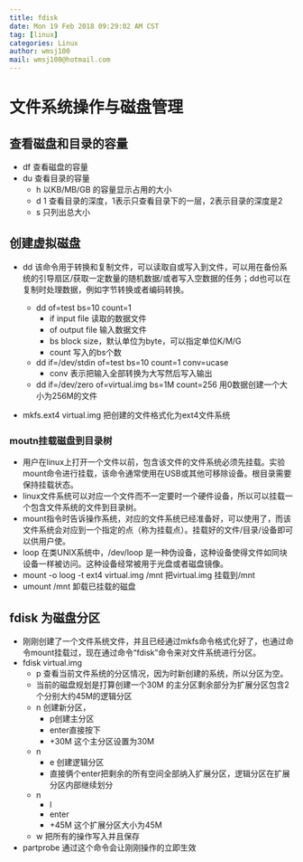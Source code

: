 ```yaml
---
title: fdisk
date: Mon 19 Feb 2018 09:29:02 AM CST
tag: [linux]
categories: Linux
author: wmsj100
mail: wmsj100@hotmail.com
---
```


 # 文件系统操作与磁盘管理

## 查看磁盘和目录的容量
- df 查看磁盘的容量
- du 查看目录的容量
	- h 以KB/MB/GB 的容量显示占用的大小
	- d 1 查看目录的深度，1表示只查看目录下的一层，2表示目录的深度是2
	- s 只列出总大小

## 创建虚拟磁盘
- dd 该命令用于转换和复制文件，可以读取自或写入到文件，可以用在备份系统的引导扇区/获取一定数量的随机数据/或者写入空数据的任务；dd也可以在复制时处理数据，例如字节转换或者编码转换。
	- dd of=test bs=10 count=1
		- if input file 读取的数据文件
		- of output file 输入数据文件
		- bs block size，默认单位为byte，可以指定单位K/M/G
		- count 写入的bs个数
	- dd if=/dev/stdin of=test bs=10 count=1 conv=ucase
		- conv 表示把输入全部转换为大写然后写入输出
	- dd if=/dev/zero of=virtual.img bs=1M count=256 用0数据创建一个大小为256M的文件

- mkfs.ext4 virtual.img 把创建的文件格式化为ext4文件系统

### moutn挂载磁盘到目录树
- 用户在linux上打开一个文件以前，包含该文件的文件系统必须先挂载。实验mount命令进行挂载，该命令通常使用在USB或其他可移除设备。根目录需要保持挂载状态。
- linux文件系统可以对应一个文件而不一定要时一个硬件设备，所以可以挂载一个包含文件系统的文件到目录树。
- mount指令时告诉操作系统，对应的文件系统已经准备好，可以使用了，而该文件系统会对应到一个指定的点（称为挂载点）。挂载好的文件/目录/设备即可以供用户使。
- loop 在类UNIX系统中，/dev/loop 是一种伪设备，这种设备使得文件如同块设备一样被访问。这种设备经常被用于光盘或者磁盘镜像。
- mount -o loog -t ext4 virtual.img /mnt 把virtual.img 挂载到/mnt
- umount /mnt 卸载已挂载的磁盘

## fdisk 为磁盘分区
- 刚刚创建了一个文件系统文件，并且已经通过mkfs命令格式化好了，也通过命令mount挂载过，现在通过命令“fdisk”命令来对文件系统进行分区。
- fdisk virtual.img
	- p 查看当前文件系统的分区情况，因为时新创建的系统，所以分区为空。
	- 当前的磁盘规划是打算创建一个30M 的主分区剩余部分为扩展分区包含2个分别大约45M的逻辑分区
	- n 创建新分区，
		- p创建主分区
		- enter直接按下
		- +30M 这个主分区设置为30M
	- n 
		- e 创建逻辑分区
		- 直接俩个enter把剩余的所有空间全部纳入扩展分区，逻辑分区在扩展分区内部继续划分
	- n
		- l
		- enter
		- +45M 这个扩展分区大小为45M
	- w 把所有的操作写入并且保存
- partprobe 通过这个命令会让刚刚操作的立即生效

